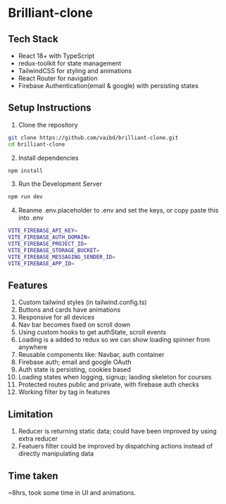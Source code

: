 # Brilliant-clone

## Tech Stack

- React 18+ with TypeScript
- redux-toolkit for state management
- TailwindCSS for styling and animations
- React Router for navigation
- Firebase Authentication(email & google) with persisting states


## Setup Instructions

1. Clone the repository
```bash
git clone https://github.com/vaibd/brilliant-clone.git
cd brilliant-clone
```
2. Install dependencies
```bash
npm install
```
3. Run the Development Server
```bash
npm run dev
```
4. Reanme .env.placeholder to .env and set the keys, or copy paste this into .env
```bash
VITE_FIREBASE_API_KEY=
VITE_FIREBASE_AUTH_DOMAIN=
VITE_FIREBASE_PROJECT_ID=
VITE_FIREBASE_STORAGE_BUCKET=
VITE_FIREBASE_MESSAGING_SENDER_ID=
VITE_FIREBASE_APP_ID=
```
## Features
1. Custom tailwind styles (in tailwind.config.ts)
2. Buttons and cards have animations
3. Responsive for all devices
4. Nav bar becomes fixed on scroll down
5. Using custom hooks to get authState, scroll events
6. Loading is a added to redux so we can show loading spinner from anywhere
7. Reusable components like: Navbar, auth container
8. Firebase auth; email and google OAuth
9. Auth state is persisting, cookies based
10. Loading states when logging, signup; laoding skeleton for courses
11. Protected routes public and private, with firebase auth checks
12. Working filter by tag in features

## Limitation
1. Reducer is returning static data; could have been improved by using extra reducer
2. Featuers filter could be improved by dispatching actions instead of directly manipulating data

## Time taken
~8hrs, took some time in UI and animations.
